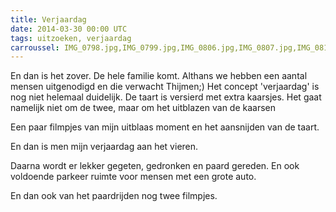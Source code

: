 ```yaml
---
title: Verjaardag
date: 2014-03-30 00:00 UTC
tags: uitzoeken, verjaardag
carroussel: IMG_0798.jpg,IMG_0799.jpg,IMG_0806.jpg,IMG_0807.jpg,IMG_0811.mov,IMG_0814.jpg,IMG_0815.jpg,IMG_0816.jpg,IMG_0818.jpg,IMG_0819.jpg,IMG_0820.jpg,IMG_0825.jpg,IMG_0827.jpg,IMG_0828.jpg,IMG_0830.jpg,IMG_0831.jpg,IMG_0832.jpg,IMG_0833.jpg,IMG_0834.jpg,IMG_0835.jpg,IMG_0836.jpg,IMG_0839.jpg,IMG_0840.jpg,IMG_0842.jpg,IMG_1052.jpg,IMG_1053.jpg,IMG_1055.jpg,IMG_1064.jpg,IMG_1068.jpg
---
```

En dan is het zover. De hele familie komt. Althans we hebben een aantal mensen uitgenodigd en die verwacht Thijmen;) Het concept 'verjaardag' is nog niet helemaal duidelijk. De taart is versierd met extra kaarsjes. Het gaat namelijk niet om de twee, maar om het uitblazen van de kaarsen 

Een paar filmpjes van mijn uitblaas moment en het aansnijden van de taart. 

En dan is men mijn verjaardag aan het vieren. 

Daarna wordt er lekker gegeten, gedronken en paard gereden. En ook voldoende parkeer ruimte voor mensen met een grote auto.

En dan ook van het paardrijden nog twee filmpjes.